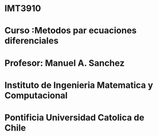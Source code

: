 # IMT3910
# Curso :Metodos par ecuaciones diferenciales
# Profesor: Manuel A. Sanchez
# Instituto de Ingenieria Matematica y Computacional
# Pontificia Universidad Catolica de Chile
